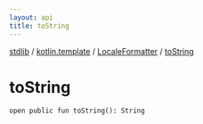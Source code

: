 ```yaml
---
layout: api
title: toString
---
```

[stdlib](../../index.html) / [kotlin.template](../index.html) / [LocaleFormatter](index.html) / [toString](toString.html)

# toString

```
open public fun toString(): String
```
